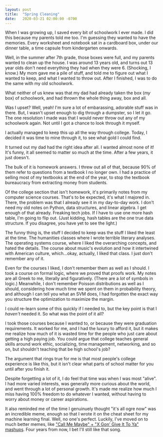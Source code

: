 ```yaml
---
layout: post
title:  "Spring Cleaning"
date:   2020-03-21 02:00:00 -0700
---
```


When I was growing up, I saved every bit of schoolwork I ever made. I did
this because my parents told me too. I'm guessing they wanted to have the
memories. Every worksheet and notebook sat in a cardboard box, under our
dinner table, a time capsule from kindergarten onwards.

Well, in the summer after 7th grade, those boxes were full, and my parents
wanted to clean up the house. I was around 13 years old, and turns out 13 year
olds don't need everything they had when they were 6. (Shocking, I know.)
My mom gave me a pile of stuff, and told me to figure out what I wanted to
keep, and what I wanted to throw out. After I finished, I was to do the
same with my old schoolwork.

What neither of us knew was that my dad had already taken the box (*my* box)
of schoolwork, and had thrown the whole thing away, box and all.

Was I upset? Well, yeah! I'm sure a lot of embarassing, adorable stuff was
in there. But, I wasn't upset enough to dig through a dumpster, so I let it
go. The one resolution I made was that I would never
throw out any of my schoolwork again. Not until I got a chance to look through
it myself.

I actually managed to keep this up all the way through college. Today, I
decided it was time to mine through it, to see what gold I could find.

It turned out my dad had the right idea after all. I wanted almost none of it!
It's funny, it all seemed to matter so much at the time. After a few years,
it just doesn't.

The bulk of it is homework answers. I threw out all of that, because 90% of them
refer to questions from a textbook I no longer own. I had a practice of selling
most of my textbooks at the end of the year, to stop the textbook bureaucracy
from extracting money from students.

Of the college section that isn't homework, it's primarily notes from my
computer science courses. That's to be expected, it's what I majored in. There,
the problem was that I already see it in my day-to-day work. I don't need my
old notes on Python, data structures, and linear algebra. I get enough of that
already. Freaking tech jobs. If I have to use one more hash table, I'm going
to flip out. (Just kidding, hash tables are the one true data structure. If
you disagree, you have yet to see the light.)

The funny thing is, the stuff I decided to keep was the
stuff I liked the least at the time. The humanities classes where I
wrote terrible literary analyses. The operating systems course, where
I liked the overarching concepts, and hated the details.
The course
about music's evolution and how it intertwined with American culture,
which...okay, actually, I liked that class. I just don't remember any of it.

Even for the courses I liked, I don't remember them as well as I should.
I took a course on formal logic, where we proved that proofs work.
My notes are all Greek to me, literally and figuratively.
(There are a *lot* of symbols in logic.) Meanwhile, I don't remember
Poisson distributions as well as I should, considering how much time we spent
on them in probability theory, and although I can tell you what an SVM does,
I had forgotten the exact way you structure the optimization to maximize the
margin.

I could re-learn some of this quickly if I needed to, but the key point is that
I *haven't* needed it. So what was the point of it all?

I took those courses because I wanted to, or because they were graduation
requirements. It worked for me, and I had the luxury to afford it, but it makes
me realize how much of it is wasted time for the people who just care about
getting a high paying job. You could argue that college teaches general skills
around work ethic, socializing, time management, networking, and so on, but
shouldn't teaching that be high school's job?

The argument that rings true for me is that most people's college experience
is like this, but it isn't clear what parts of school matter for you until after
you finish it.

Despite forgetting a lot of it, I do feel that time was when I was most
"alive". I had more varied interests, was generally more curious about the world,
and went through a lot of personal growth. It's made me realize how much I miss
having 100% freedom to do whatever I wanted, without having to worry about
money or career aspirations.

It also reminded me of the time I genuinuely thought "it's all ogre now" was
an incredible meme, enough so that I wrote it on the cheat sheet for my machine
learning final. Well, no one's perfect. Luckily, I've moved on to much better
memes, like ["Call Me Maybe" + "X Gon' Give It To Ya" mashups](https://www.youtube.com/watch?v=Fegs-XVKgnM).
Four years from now, I bet I'll still like that song.
